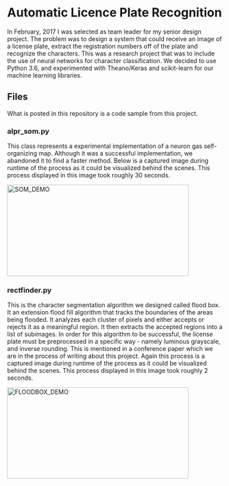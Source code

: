 # Automatic Licence Plate Recognition

In February, 2017 I was selected as team leader for my senior design project. The problem was to design a system that could receive an image of a license plate, extract the registration numbers off of the plate and recognize the characters. This was a research project that was to include the use of neural networks for character classification. We decided to use Python 3.6, and experimented with Theano/Keras and scikit-learn for our machine learning libraries.

## Files

What is posted in this repository is a code sample from this project.

### alpr_som.py

This class represents a experimental implementation of a neuron gas self-organizing map. Although it was a successful implementation, we abandoned it to find a faster method. Below is a captured image during runtime of the process as it could be visualized behind the scenes. This process displayed in this image took roughly 30 seconds.

<img src="https://github.com/JeffPack/ALPR/blob/master/output_Jp9eQH.gif?raw=true" alt="SOM_DEMO" width="423" height="213">

### rectfinder.py

This is the character segmentation algorithm we designed called flood box. It an extension flood fill algorithm that tracks the boundaries of the areas being flooded. It analyzes each cluster of pixels and either accepts or rejects it as a meaningful region. It then extracts the accepted regions into a list of subimages. In order for this algorithm to be successful, the license plate must be preprocessed in a specific way - namely luminous grayscale, and inverse rounding. This is mentioned in a conference paper which we are in the process of writing about this project. Again this process is a captured image during runtime of the process as it could be visualized behind the scenes. This process displayed in this image took roughly 2 seconds.

<img src="https://github.com/JeffPack/ALPR/blob/master/output_TIK7sF.gif?raw=true" alt="FLOODBOX_DEMO" width="423" height="213">

